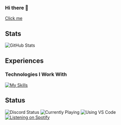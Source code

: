 ### Hi there 👋
[Click me](https://noxyyk.me)

## Stats
![GitHub Stats](https://github-readme-stats.vercel.app/api?username=noxyyk&theme=dark)
## Experiences
### Technologies I Work With
[![My Skills](https://skillicons.dev/icons?i=js,ts,nodejs,svelte,supabase,vite,tailwind,vscode,vercel,react,css,html&perline)](https://skillicons.dev)

## Status
![Discord Status](https://dev.discordprofiles.me/badge/status/513095506914705418?simple=true)
![Currently Playing](https://dev.discordprofiles.me/badge/playing/513095506914705418)
![Using VS Code](https://dev.discordprofiles.me/badge/vscode/513095506914705418)
[![Listening on Spotify](https://dev.discordprofiles.me/badge/spotify/513095506914705418)](https://dev.discordprofiles.me/openspotify/513095506914705418)
